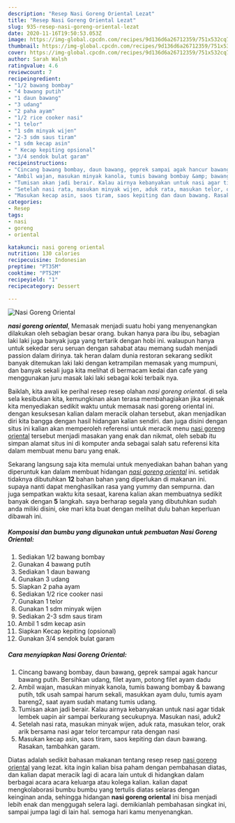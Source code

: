 ```yaml
---
description: "Resep Nasi Goreng Oriental Lezat"
title: "Resep Nasi Goreng Oriental Lezat"
slug: 935-resep-nasi-goreng-oriental-lezat
date: 2020-11-16T19:50:53.053Z
image: https://img-global.cpcdn.com/recipes/9d136d6a26712359/751x532cq70/nasi-goreng-oriental-foto-resep-utama.jpg
thumbnail: https://img-global.cpcdn.com/recipes/9d136d6a26712359/751x532cq70/nasi-goreng-oriental-foto-resep-utama.jpg
cover: https://img-global.cpcdn.com/recipes/9d136d6a26712359/751x532cq70/nasi-goreng-oriental-foto-resep-utama.jpg
author: Sarah Walsh
ratingvalue: 4.6
reviewcount: 7
recipeingredient:
- "1/2 bawang bombay"
- "4 bawang putih"
- "1 daun bawang"
- "3 udang"
- "2 paha ayam"
- "1/2 rice cooker nasi"
- "1 telor"
- "1 sdm minyak wijen"
- "2-3 sdm saus tiram"
- "1 sdm kecap asin"
- " Kecap kepiting opsional"
- "3/4 sendok bulat garam"
recipeinstructions:
- "Cincang bawang bombay, daun bawang, geprek sampai agak hancur bawang putih. Bersihkan udang, filet ayam, potong filet ayam dadu"
- "Ambil wajan, masukan minyak kanola, tumis bawang bombay &amp; bawang putih, tdk usah sampai harum sekali, masukkan ayam dulu, tumis ayam bareng2, saat ayam sudah matang tumis udang."
- "Tumisan akan jadi berair. Kalau airnya kebanyakan untuk nasi agar tidak lembek uapin air sampai berkurang secukupnya. Masukan nasi, aduk2"
- "Setelah nasi rata, masukan minyak wijen, aduk rata, masukan telor, orak arik bersama nasi agar telor tercampur rata dengan nasi"
- "Masukan kecap asin, saos tiram, saos kepiting dan daun bawang. Rasakan, tambahkan garam."
categories:
- Resep
tags:
- nasi
- goreng
- oriental

katakunci: nasi goreng oriental 
nutrition: 130 calories
recipecuisine: Indonesian
preptime: "PT35M"
cooktime: "PT52M"
recipeyield: "1"
recipecategory: Dessert

---
```



![Nasi Goreng Oriental](https://img-global.cpcdn.com/recipes/9d136d6a26712359/751x532cq70/nasi-goreng-oriental-foto-resep-utama.jpg)

<b><i>nasi goreng oriental</i></b>, Memasak menjadi suatu hobi yang menyenangkan dilakukan oleh sebagian besar orang. bukan hanya para ibu ibu, sebagian laki laki juga banyak juga yang tertarik dengan hobi ini. walaupun hanya untuk sekedar seru seruan dengan sahabat atau memang sudah menjadi passion dalam dirinya. tak heran dalam dunia restoran sekarang sedikit banyak ditemukan laki laki dengan ketrampilan memasak yang mumpuni, dan banyak sekali juga kita melihat di bermacam kedai dan cafe yang menggunakan juru masak laki laki sebagai koki terbaik nya.



Baiklah, kita awali ke perihal resep resep olahan <i>nasi goreng oriental</i>. di sela sela kesibukan kita, kemungkinan akan terasa membahagiakan jika sejenak kita menyediakan sedikit waktu untuk memasak nasi goreng oriental ini. dengan kesuksesan kalian dalam meracik olahan tersebut, akan menjadikan diri kita bangga dengan hasil hidangan kalian sendiri. dan juga disini dengan situs ini kalian akan memperoleh referensi untuk meracik menu <u>nasi goreng oriental</u> tersebut menjadi masakan yang enak dan nikmat, oleh sebab itu simpan alamat situs ini di komputer anda sebagai salah satu referensi kita dalam membuat menu baru yang enak.


Sekarang langsung saja kita memulai untuk menyediakan bahan bahan yang diperuntuk kan dalam membuat hidangan <u><i>nasi goreng oriental</i></u> ini. setidak tidaknya dibutuhkan <b>12</b> bahan bahan yang diperlukan di makanan ini. supaya nanti dapat menghasilkan rasa yang yummy dan sempurna. dan juga sempatkan waktu kita sesaat, karena kalian akan membuatnya sedikit banyak dengan <b>5</b> langkah. saya berharap segala yang dibutuhkan sudah anda miliki disini, oke mari kita buat dengan melihat dulu bahan keperluan dibawah ini.

<!--inarticleads1-->

##### Komposisi dan bumbu yang digunakan untuk pembuatan Nasi Goreng Oriental:

1. Sediakan 1/2 bawang bombay
1. Gunakan 4 bawang putih
1. Sediakan 1 daun bawang
1. Gunakan 3 udang
1. Siapkan 2 paha ayam
1. Sediakan 1/2 rice cooker nasi
1. Gunakan 1 telor
1. Gunakan 1 sdm minyak wijen
1. Sediakan 2-3 sdm saus tiram
1. Ambil 1 sdm kecap asin
1. Siapkan  Kecap kepiting (opsional)
1. Gunakan 3/4 sendok bulat garam




<!--inarticleads2-->

##### Cara menyiapkan Nasi Goreng Oriental:

1. Cincang bawang bombay, daun bawang, geprek sampai agak hancur bawang putih. Bersihkan udang, filet ayam, potong filet ayam dadu
1. Ambil wajan, masukan minyak kanola, tumis bawang bombay &amp; bawang putih, tdk usah sampai harum sekali, masukkan ayam dulu, tumis ayam bareng2, saat ayam sudah matang tumis udang.
1. Tumisan akan jadi berair. Kalau airnya kebanyakan untuk nasi agar tidak lembek uapin air sampai berkurang secukupnya. Masukan nasi, aduk2
1. Setelah nasi rata, masukan minyak wijen, aduk rata, masukan telor, orak arik bersama nasi agar telor tercampur rata dengan nasi
1. Masukan kecap asin, saos tiram, saos kepiting dan daun bawang. Rasakan, tambahkan garam.




Diatas adalah sedikit bahasan makanan tentang resep resep <u>nasi goreng oriental</u> yang lezat. kita ingin kalian bisa paham dengan pembahasan diatas, dan kalian dapat meracik lagi di acara lain untuk di hidangkan dalam berbagai acara acara keluarga atau kolega kalian. kalian dapat mengkolaborasi bumbu bumbu yang tertulis diatas selaras dengan keinginan anda, sehingga hidangan <b>nasi goreng oriental</b> ini bisa menjadi lebih enak dan menggugah selera lagi. demikianlah pembahasan singkat ini, sampai jumpa lagi di lain hal. semoga hari kamu menyenangkan.
